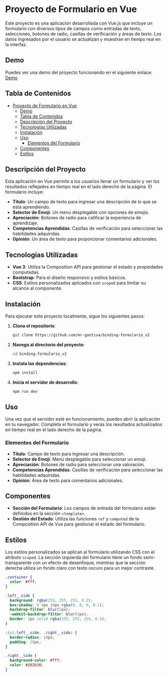 # Proyecto de Formulario en Vue

Este proyecto es una aplicación desarrollada con Vue.js que incluye un formulario con diversos tipos de campos como entradas de texto, selecciones, botones de radio, casillas de verificación y áreas de texto. Los datos ingresados por el usuario se actualizan y muestran en tiempo real en la interfaz.

## Demo
Puedes ver una demo del proyecto funcionando en el siguiente enlace: [Demo](https://binding-formulario-v2.netlify.app/)

## Tabla de Contenidos

- [Proyecto de Formulario en Vue](#proyecto-de-formulario-en-vue)
  - [Demo](#demo)
  - [Tabla de Contenidos](#tabla-de-contenidos)
  - [Descripción del Proyecto](#descripción-del-proyecto)
  - [Tecnologías Utilizadas](#tecnologías-utilizadas)
  - [Instalación](#instalación)
  - [Uso](#uso)
    - [Elementos del Formulario](#elementos-del-formulario)
  - [Componentes](#componentes)
  - [Estilos](#estilos)

## Descripción del Proyecto

Esta aplicación en Vue permite a los usuarios llenar un formulario y ver los resultados reflejados en tiempo real en el lado derecho de la página. El formulario incluye:

- **Título**: Un campo de texto para ingresar una descripción de lo que se está aprendiendo.
- **Selector de Emoji**: Un menú desplegable con opciones de emojis.
- **Apreciación**: Botones de radio para calificar la experiencia de aprendizaje.
- **Competencias Aprendidas**: Casillas de verificación para seleccionar las habilidades adquiridas.
- **Opinión**: Un área de texto para proporcionar comentarios adicionales.

## Tecnologías Utilizadas

- **Vue 3**: Utiliza la Composition API para gestionar el estado y propiedades computadas.
- **Bootstrap**: Para el diseño responsivo y estilos básicos.
- **CSS**: Estilos personalizados aplicados con `scoped` para limitar su alcance al componente.

## Instalación

Para ejecutar este proyecto localmente, sigue los siguientes pasos:

1. **Clona el repositorio**:
    ```bash
    git clone https://github.com/mr-gantiva/binding-formulario_v2
    ```

2. **Navega al directorio del proyecto**:
    ```bash
    cd binding-formulario_v2
    ```

3. **Instala las dependencias**:
    ```bash
    npm install
    ```

4. **Inicia el servidor de desarrollo**:
    ```bash
    npm run dev
    ```

## Uso

Una vez que el servidor esté en funcionamiento, puedes abrir la aplicación en tu navegador. Completa el formulario y verás los resultados actualizados en tiempo real en el lado derecho de la página.

### Elementos del Formulario

- **Título**: Campo de texto para ingresar una descripción.
- **Selector de Emoji**: Menú desplegable para seleccionar un emoji.
- **Apreciación**: Botones de radio para seleccionar una valoración.
- **Competencias Aprendidas**: Casillas de verificación para seleccionar las habilidades adquiridas.
- **Opinión**: Área de texto para comentarios adicionales.

## Componentes

- **Sección del Formulario**: Los campos de entrada del formulario están definidos en la sección `<template>`.
- **Gestión del Estado**: Utiliza las funciones `ref` y `computed` de la Composition API de Vue para gestionar el estado del formulario.

## Estilos

Los estilos personalizados se aplican al formulario utilizando CSS con el atributo `scoped`. La sección izquierda del formulario tiene un fondo semi-transparente con un efecto de desenfoque, mientras que la sección derecha utiliza un fondo claro con texto oscuro para un mejor contraste.

```css
.container {
  color: #fff;
}

.left__side {
  background: rgba(255, 255, 255, 0.2);
  box-shadow: 0 4px 30px rgba(0, 0, 0, 0.1);
  backdrop-filter: blur(5px);
  -webkit-backdrop-filter: blur(5px);
  border: 1px solid rgba(255, 255, 255, 0.3);
}

:is(.left__side, .right__side) {
  border-radius: 10px;
  padding: 20px;
}

.right__side {
  background-color: #fff;
  color: #202b38;
}
```
